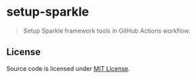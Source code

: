 # setup-sparkle

> Setup Sparkle framework tools in GitHub Actions workflow.

## License

Source code is licensed under [MIT License](LICENSE.txt).
